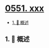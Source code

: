 # [0551. xxx](https://github.com/Tdahuyou/TNotes.leetcode/tree/main/notes/0551.%20xxx)

<!-- region:toc -->

- [1. 📝 概述](#1--概述)

<!-- endregion:toc -->

## 1. 📝 概述

